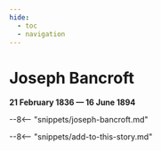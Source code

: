```yaml
---
hide:
  - toc
  - navigation 
---
```


# Joseph Bancroft

**21 February 1836 — 16 June 1894**

--8<-- "snippets/joseph-bancroft.md"

--8<-- "snippets/add-to-this-story.md"
